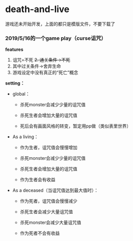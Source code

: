 # death-and-live
游戏还未开始开发，上面的都只是模版文件，不要下载了
### 2019/5/16的一个game play（curse诅咒）
**features**
1. 诅咒=不死
~~2. 通关条件->不死~~
3. 其中过关条件->舍弃生命
4. 游戏设定中没有真正的“死亡”概念

**setting：**
* global：

    *  杀死monster会减少少量的诅咒值
    
    * 杀死生者会增加大量的诅咒值
    
    * 死后会有画面风格的转变，暂定用pp做（类似表里世界）

* As a living： 

    * 作为生者，诅咒值会慢慢增加
    
    * 杀死monster会减少少量的诅咒值
    
    * 杀死生者会增加大量的诅咒值

    * 作为生者会有收益
    
* As a deceased（当诅咒值达到最大值时）：

    * 作为死者，诅咒值会慢慢减少

    * 杀死生者会减少大量诅咒值
    
    * 杀死monster会减少大量诅咒值
    
    * 作为死者不会有收益
